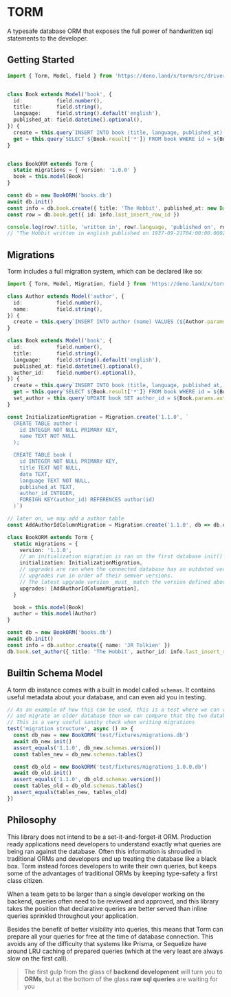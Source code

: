 # TORM
A typesafe database ORM that exposes the full power of handwritten sql statements to the developer.



## Getting Started
```ts
import { Torm, Model, field } from 'https://deno.land/x/torm/src/drivers/sqlite.ts'


class Book extends Model('book', {
  id:           field.number(),
  title:        field.string(),
  language:     field.string().default('english'),
  published_at: field.datetime().optional(),
}) {
  create = this.query`INSERT INTO book (title, language, published_at) VALUES (${[Book.params.title, Book.params.language, Book.params.published_at]})`.exec
  get = this.query`SELECT ${Book.result['*']} FROM book WHERE id = ${Book.params.id}`.one
}


class BookORM extends Torm {
  static migrations = { version: '1.0.0' }
  book = this.model(Book)
}

const db = new BookORM('books.db')
await db.init()
const info = db.book.create({ title: 'The Hobbit', published_at: new Date('September 21, 1937') })
const row = db.book.get({ id: info.last_insert_row_id })

console.log(row?.title, 'written in', row?.language, 'published on', row?.published_at)
// "The Hobbit written in english published on 1937-09-21T04:00:00.000Z"
```


## Migrations
Torm includes a full migration system, which can be declared like so:
```ts
import { Torm, Model, Migration, field } from 'https://deno.land/x/torm/src/drivers/sqlite.ts'

class Author extends Model('author', {
  id:           field.number(),
  name:         field.string(),
}) {
  create = this.query`INSERT INTO author (name) VALUES (${Author.params.name})`.exec
}

class Book extends Model('book', {
  id:           field.number(),
  title:        field.string(),
  language:     field.string().default('english'),
  published_at: field.datetime().optional(),
  author_id:    field.number().optional(),
}) {
  create = this.query`INSERT INTO book (title, language, published_at, author_id) VALUES (${[Book.params.title, Book.params.language, Book.params.published_at, Book.params.author_id]})`.exec
  get = this.query`SELECT ${Book.result['*']} FROM book WHERE id = ${Book.params.id}`.one
  set_author = this.query`UPDATE book SET author_id = ${Book.params.author_id} WHERE title = ${Book.params.title}`.exec
}

const InitializationMigration = Migration.create('1.1.0', `
  CREATE TABLE author (
    id INTEGER NOT NULL PRIMARY KEY,
    name TEXT NOT NULL
  );

  CREATE TABLE book (
    id INTEGER NOT NULL PRIMARY KEY,
    title TEXT NOT NULL,
    data TEXT,
    language TEXT NOT NULL,
    published_at TEXT,
    author_id INTEGER,
    FOREIGN KEY(author_id) REFERENCES author(id)
  )`)

// later on, we may add a author table
const AddAuthorIdColumnMigration = Migration.create('1.1.0', db => db.exec('ALTER TABLE book ADD COLUMN author_id TEXT REFERENCES author_id(id)'))

class BookORM extends Torm {
  static migrations = {
    version: '1.1.0',
    // an initialization migration is ran on the first database init() call, the first time the database is created
    initialization: InitializationMigration,
    // upgrades are ran when the connected database has an outdated version number
    // upgrades run in order of their semver versions.
    // The latest upgrade version _must_ match the version defined above
    upgrades: [AddAuthorIdColumnMigration],
  }

  book = this.model(Book)
  author = this.model(Author)
}

const db = new BookORM('books.db')
await db.init()
const info = db.author.create({ name: 'JR Tolkien' })
db.book.set_author({ title: 'The Hobbit', author_id: info.last_insert_row_id })
```

## Builtin Schema Model
A torm db instance comes with a built in model called `schemas`. It contains useful metadata about your database, and can even aid you in testing.
```ts
// As an example of how this can be used, this is a test where we can create a fresh database,
// and migrate an older database then we can compare that the two databases have identical table structures.
// This is a very useful sanity check when writing migrations
test('migration structure', async () => {
  const db_new = new BookORM('test/fixtures/migrations.db')
  await db_new.init()
  assert_equals('1.1.0', db_new.schemas.version())
  const tables_new = db_new.schemas.tables()

  const db_old = new BookORM('test/fixtures/migrations_1.0.0.db')
  await db_old.init()
  assert_equals('1.1.0', db_old.schemas.version())
  const tables_old = db_old.schemas.tables()
  assert_equals(tables_new, tables_old)
})

```

## Philosophy
This library does not intend to be a set-it-and-forget-it ORM. Production ready applications need developers to understand exactly what queries are being ran against the database. Often this information is shrouded in traditional ORMs and developers end up treating the database like a black box. Torm instead forces developers to write their own queries, but keeps some of the advantages of traditional ORMs by keeping type-safety a first class citizen.

When a team gets to be larger than a single developer working on the backend, queries often need to be reviewed and approved, and this library takes the position that declarative queries are better served than inline queries sprinkled throughout your application.

Besides the benefit of better visibility into queries, this means that Torm can prepare all your queries for free at the time of database connection. This avoids any of the difficulty that systems like Prisma, or Sequelize have around LRU caching of prepared queries (which at the very least are always slow on the first call).

> The first gulp from the glass of **backend development** will turn you to **ORMs**, but at the bottom of the glass **raw sql queries** are waiting for you
